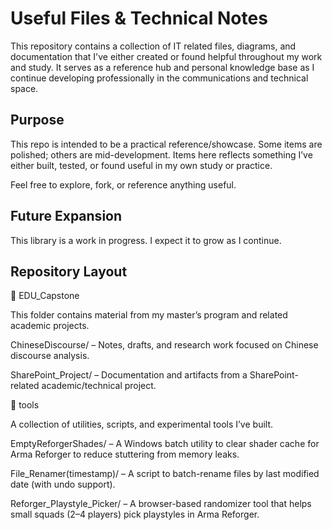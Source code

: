 # Useful Files & Technical Notes 

This repository contains a collection of IT related files, diagrams, and documentation that I've either created or found helpful throughout my work and study. It serves as a reference hub and personal knowledge base as I continue developing professionally in the communications and technical space.

## Purpose

This repo is intended to be a practical reference/showcase. Some items are polished; others are mid-development. Items here reflects something I’ve either built, tested, or found useful in my own study or practice.

Feel free to explore, fork, or reference anything useful.

## Future Expansion

This library is a work in progress. I expect it to grow as I continue.

## Repository Layout

📂 EDU_Capstone

This folder contains material from my master’s program and related academic projects.

  ChineseDiscourse/ – Notes, drafts, and research work focused on Chinese discourse analysis.

  SharePoint_Project/ – Documentation and artifacts from a SharePoint-related academic/technical project.

📂 tools

A collection of utilities, scripts, and experimental tools I’ve built.

  EmptyReforgerShades/ – A Windows batch utility to clear shader cache for Arma Reforger to reduce stuttering from memory leaks.

  File_Renamer(timestamp)/ – A script to batch-rename files by last modified date (with undo support).

  Reforger_Playstyle_Picker/ – A browser-based randomizer tool that helps small squads (2–4 players) pick playstyles in Arma Reforger.
